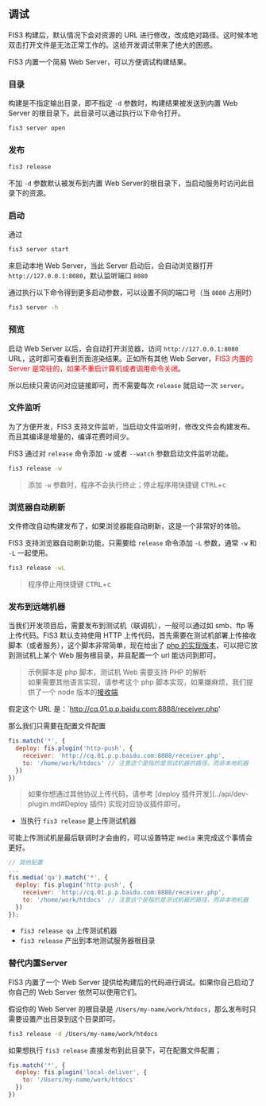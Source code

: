 ## 调试

FIS3 构建后，默认情况下会对资源的 URL 进行修改，改成绝对路径。这时候本地双击打开文件是无法正常工作的。这给开发调试带来了绝大的困惑。

FIS3 内置一个简易 Web Server，可以方便调试构建结果。

### 目录

构建是不指定输出目录，即不指定 `-d` 参数时，构建结果被发送到内置 Web Server 的根目录下。此目录可以通过执行以下命令打开。

```bash
fis3 server open
```

### 发布

```bash
fis3 release
```

不加 `-d` 参数默认被发布到内置 Web Server的根目录下，当启动服务时访问此目录下的资源。

### 启动

通过

```bash
fis3 server start
```
来启动本地 Web Server，当此 Server 启动后，会自动浏览器打开 `http://127.0.0.1:8080`，默认监听端口 `8080`

通过执行以下命令得到更多启动参数，可以设置不同的端口号（当 `8080` 占用时）

```bash
fis3 server -h
```

### 预览

启动 Web Server 以后，会自动打开浏览器，访问 `http://127.0.0.1:8080` URL，这时即可查看到页面渲染结果。正如所有其他 Web Server，<font color="red">FIS3 内置的 Server 是常驻的，如果不重启计算机或者调用命令关闭</font>。

所以后续只需访问对应链接即可，而不需要每次 `release` 就启动一次 `server`。

### 文件监听

为了方便开发，FIS3 支持文件监听，当启动文件监听时，修改文件会构建发布。而且其编译是增量的，编译花费时间少。

FIS3 通过对 `release` 命令添加 `-w` 或者 `--watch` 参数启动文件监听功能。

```bash
fis3 release -w
```
> 添加 `-w` 参数时，程序不会执行终止；停止程序用快捷键 <kbd>CTRL</kbd>+<kbd>c</kbd>

### 浏览器自动刷新

文件修改自动构建发布了，如果浏览器能自动刷新，这是一个非常好的体验。

FIS3 支持浏览器自动刷新功能，只需要给 `release` 命令添加 `-L` 参数，通常 `-w` 和 `-L` 一起使用。

```bash
fis3 release -wL
```

> 程序停止用快捷键 <kbd>CTRL</kbd>+<kbd>c</kbd>

### 发布到远端机器

当我们开发项目后，需要发布到测试机（联调机），一般可以通过如 smb、ftp 等上传代码。FIS3 默认支持使用 HTTP 上传代码，首先需要在测试机部署上传接收脚本（或者服务），这个脚本非常简单，现在给出了 [php 的实现版本](https://github.com/fex-team/fis-command-release/blob/master/tools/receiver.php)，可以把它放到测试机上某个 Web 服务根目录，并且配置一个 url 能访问到即可。

> 示例脚本是 php 脚本，测试机 Web 需要支持 PHP 的解析 <br />
> 如果需要其他语言实现，请参考这个 php 脚本实现，如果嫌麻烦，我们提供了一个 node 版本的[接收端](https://github.com/fex-team/receiver)

假定这个 URL 是：`http://cq.01.p.p.baidu.com:8888/receiver.php'

那么我们只需要在配置文件配置

```js
fis.match('*', {
  deploy: fis.plugin('http-push', {
    receiver: 'http://cq.01.p.p.baidu.com:8888/receiver.php',
    to: '/home/work/htdocs' // 注意这个是指的是测试机器的路径，而非本地机器
  })
})
```

> 如果你想通过其他协议上传代码，请参考 [deploy 插件开发](../api/dev-plugin.md#Deploy 插件) 实现对应协议插件即可。

- 当执行 `fis3 release` 是上传测试机器

可能上传测试机是最后联调时才会由的，可以设置特定 `media` 来完成这个事情会更好。

```js
// 其他配置
...
fis.media('qa').match('*', {
  deploy: fis.plugin('http-push', {
    receiver: 'http://cq.01.p.p.baidu.com:8888/receiver.php',
    to: '/home/work/htdocs' // 注意这个是指的是测试机器的路径，而非本地机器
  })
});
```

- `fis3 release qa` 上传测试机器
- `fis3 release` 产出到本地测试服务器根目录

### 替代内置Server

FIS3 内置了一个 Web Server 提供给构建后的代码进行调试。如果你自己启动了你自己的 Web Server 依然可以使用它们。

假设你的 Web Server 的根目录是 `/Users/my-name/work/htdocs`，那么发布时只需要设置产出目录到这个目录即可。

```bash
fis3 release -d /Users/my-name/work/htdocs
```

如果想执行 `fis3 release` 直接发布到此目录下，可在配置文件配置；

```js
fis.match('*', {
  deploy: fis.plugin('local-deliver', {
    to: '/Users/my-name/work/htdocs'
  })
})
```